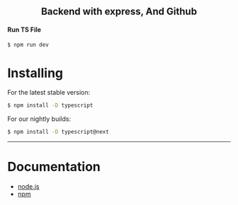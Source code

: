 <h2 align="center">Backend with express, And Github</h2>

<h4>Run TS File</h4>

```bash
$ npm run dev
```

# Installing
For the latest stable version:
```bash
$ npm install -D typescript
```
For our nightly builds:
```bash
$ npm install -D typescript@next
```
<hr>

# Documentation

* [node.js](https://nodejs.org/en)
* [npm](https://www.npmjs.com/)